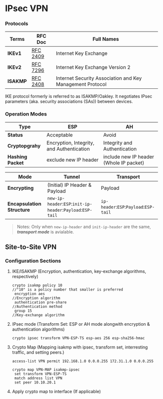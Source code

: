 # IPsec VPN

### Protocols
Terms | RFC Doc | Full Names |
------|---------|------------|
**IKEv1** | [RFC 2409](https://datatracker.ietf.org/doc/html/rfc2409) | Internet Key Exchange |
**IKEv2** | [RFC 7296](https://datatracker.ietf.org/doc/html/rfc7296) | Internet Key Exchange Version 2 |
**ISAKMP**| [RFC 2408](https://datatracker.ietf.org/doc/html/rfc2408) | Internet Security Association and Key Management Protocol |

IKE protocol formerly is referred to as ISAKMP/Oakley. It negotiates IPsec parameters (aka. security associations (SAs)) between devices.  
 
### Operation Modes
Type               | ESP | AH |
-------------------|-----|----|
**Status**         | Acceptable | Avoid |
**Cryptopgrahy**   | Encryption, Integrity, and Authentication | Integrity and Authentication |
**Hashing Packet** | exclude new IP header | include new IP header (Whole IP packet) |

Mode | Tunnel | Transport |
-----|--------|-----------|
**Encrypting** | (Initial) IP Header & Payload | Payload |
**Encapsulation Structure** | `new-ip-header`:`ESP`:`init-ip-header`:`Payload`:`ESP-tail` | `ip-header`:`ESP`:`Payload`:`ESP-tail` |

> Notes: Only when `new-ip-header` and `init-ip-header` are the same, ***transport mode*** is avialable.

## Site-to-Site VPN
### Configuration Sections
1. IKE/ISAKMP (Encryption, authentication, key-exchange algorithms, respectively)
   ```
   crypto isakmp policy 10                                         //"10" is a policy number that smaller is preferred
    encryption aes                                                 //Encryption algorithm
    authentication pre-share                                       //Authentication method
    group 15                                                       //Key-exchange algorithm
   ```
2. IPsec mode (Transform Set: ESP or AH mode alongwith encryption & authentication algorithms)
   ```
   crypto ipsec transform VPN-ESP-TS esp-aes 256 esp-sha256-hmac
   ```
3. Crypto Map (Mapping isakmp with ipsec, transform set, interresting traffic, and setting peers.)
   ```
   access-list VPN permit 192.168.1.0 0.0.0.255 172.31.1.0 0.0.0.255
   
   crypto map VPN-MAP isakmp-ipsec
    set transform VPN-ESP-TS
    match address list VPN
    set peer 10.10.20.1
   ```
6. Apply crypto map to interface (If applicable)

